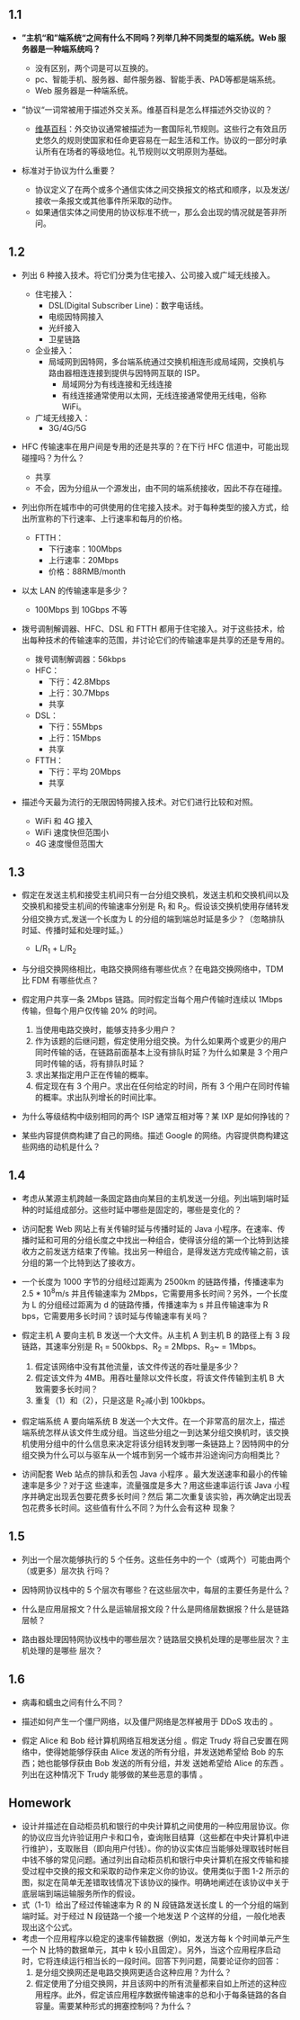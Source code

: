 ## 1.1

- **”主机“和”端系统“之间有什么不同吗？列举几种不同类型的端系统。Web 服务器是一种端系统吗？**
  - 没有区别，两个词是可以互换的。
  - pc、智能手机、服务器、邮件服务器、智能手表、PAD等都是端系统。
  - Web 服务器是一种端系统。

-  ”协议“一词常被用于描述外交关系。维基百科是怎么样描述外交协议的？
   -  [维基百科](https://en.wikipedia.org/wiki/Protocol_(diplomacy))：外交协议通常被描述为一套国际礼节规则。这些行之有效且历史悠久的规则使国家和任命更容易在一起生活和工作。协议的一部分时承认所有在场者的等级地位。礼节规则以文明原则为基础。
-  标准对于协议为什么重要？
   -  协议定义了在两个或多个通信实体之间交换报文的格式和顺序，以及发送/接收一条报文或其他事件所采取的动作。
   -  如果通信实体之间使用的协议标准不统一，那么会出现的情况就是答非所问。
## 1.2

-  列出 6 种接入技术。将它们分类为住宅接入、公司接入或广域无线接入。
   -  住宅接入：
      -  DSL(Digital Subscriber Line)：数字电话线。
      -  电缆因特网接入
      -  光纤接入
      -  卫星链路
   -  企业接入：
      -  局域网到因特网，多台端系统通过交换机相连形成局域网，交换机与路由器相连连接到提供与因特网互联的 ISP。
         -  局域网分为有线连接和无线连接
         -  有线连接通常使用以太网，无线连接通常使用无线电，俗称 WiFi。
   -  广域无线接入：
      -  3G/4G/5G

- HFC 传输速率在用户间是专用的还是共享的？在下行 HFC 信道中，可能出现碰撞吗？为什么？
  - 共享
  - 不会，因为分组从一个源发出，由不同的端系统接收，因此不存在碰撞。

- 列出你所在城市中的可供使用的住宅接入技术。对于每种类型的接入方式，给出所宣称的下行速率、上行速率和每月的价格。
  - FTTH：
    - 下行速率：100Mbps
    - 上行速率：20Mbps
    - 价格：88RMB/month

- 以太 LAN 的传输速率是多少？
  - 100Mbps 到 10Gbps 不等

- 拨号调制解调器、HFC、DSL 和 FTTH 都用于住宅接入。对于这些技术，给出每种技术的传输速率的范围，并讨论它们的传输速率是共享的还是专用的。
  - 拨号调制解调器：56kbps
  - HFC：
    - 下行：42.8Mbps
    - 上行：30.7Mbps
    - 共享
  - DSL：
    - 下行：55Mbps
    - 上行：15Mbps
    - 共享
  - FTTH：
    - 下行：平均 20Mbps
    - 共享

- 描述今天最为流行的无限因特网接入技术。对它们进行比较和对照。
  - WiFi 和 4G 接入
  - WiFi 速度快但范围小
  - 4G 速度慢但范围大

## 1.3

- 假定在发送主机和接受主机间只有一台分组交换机，发送主机和交换机间以及交换机和接受主机间的传输速率分别是 R<sub>1</sub> 和 R<sub>2</sub>。假设该交换机使用存储转发分组交换方式,发送一个长度为 L 的分组的端到端总时延是多少？（忽略排队时延、传播时延和处理时延。）
  - L/R<sub>1</sub> + L/R<sub>2</sub>

- 与分组交换网络相比，电路交换网络有哪些优点？在电路交换网络中，TDM 比 FDM 有哪些优点？

- 假定用户共享一条 2Mbps 链路。同时假定当每个用户传输时连续以 1Mbps 传输，但每个用户仅传输 20% 的时间。
  1. 当使用电路交换时，能够支持多少用户？
  2. 作为该题的后继问题，假定使用分组交换。为什么如果两个或更少的用户同时传输的话，在链路前面基本上没有排队时延？为什么如果是 3 个用户同时传输的话，将有排队时延？
  3. 求出某指定用户正在传输的概率。
  4. 假定现在有 3 个用户。求出在任何给定的时间，所有 3 个用户在同时传输的概率。求出队列增长的时间比率。

- 为什么等级结构中级别相同的两个 ISP 通常互相对等？某 IXP 是如何挣钱的？

- 某些内容提供商构建了自己的网络。描述 Google 的网络。内容提供商构建这些网络的动机是什么？

## 1.4

- 考虑从某源主机跨越一条固定路由向某目的主机发送一分组。列出端到端时延种的时延组成部分。这些时延中哪些是固定的，哪些是变化的？

- 访问配套 Web 网站上有关传输时延与传播时延的 Java 小程序。在速率、传播时延和可用的分组长度之中找出一种组合，使得该分组的第一个比特到达接收方之前发送方结束了传输。找出另一种组合，是得发送方完成传输之前，该分组的第一个比特到达了接收方。

- 一个长度为 1000 字节的分组经过距离为 2500km 的链路传播，传播速率为 2.5 * 10<sup>8</sup>m/s 并且传输速率为 2Mbps，它需要用多长时间？另外，一个长度为 L 的分组经过距离为 d 的链路传播，传播速率为 s 并且传输速率为 R bps，它需要用多长时间？该时延与传输速率有关吗？

- 假定主机 A 要向主机 B 发送一个大文件。从主机 A 到主机 B 的路径上有 3 段链路，其速率分别是 R<sub>1</sub> = 500kbps、R<sub>2</sub> = 2Mbps、R<sub>3</sub>~ = 1Mbps。
  1. 假定该网络中没有其他流量，该文件传送的吞吐量是多少？
  2. 假定该文件为 4MB。用吞吐量除以文件长度，将该文件传输到主机 B 大致需要多长时间？
  3. 重复（1）和（2），只是这是 R<sub>2</sub>减小到 100kbps。

- 假定端系统 A 要向端系统 B 发送一个大文件。在一个非常高的层次上，描述端系统怎样从该文件生成分组。当这些分组之一到达某分组交换机时，该交换机使用分组中的什么信息来决定将该分组转发到哪一条链路上？因特网中的分组交换为什么可以与驱车从一个城市到另一个城市并沿途询问方向相类比？

- 访间配套 Web 站点的排队和丢包 Java 小程序 。最大发送速率和最小的传输速率是多少？对于这
  些速率，流量强度是多大？用这些速率运行该 Java 小程序并确定出现丢包要花费多长时间？然后
  第二次重复该实验，再次确定出现丢包花费多长时间。这些值有什么不同？为什么会有这种
  现象？

## 1.5

- 列出一个层次能够执行的 5 个任务。这些任务中的一个（或两个）可能由两个（或更多）层次执
  行吗？

- 因特网协议栈中的 5 个层次有哪些？在这些层次中，每层的主要任务是什么？

- 什么是应用层报文？什么是运输层报文段？什么是网络层数据报？什么是链路层帧？

- 路由器处理因特网协议栈中的哪些层次？链路层交换机处理的是哪些层次？主机处理的是哪些
  层次？

## 1.6

- 病毒和蠕虫之间有什么不同？

- 描述如何产生一个僵尸网络，以及僵尸网络是怎样被用于 DDoS 攻击的 。

- 假定 Alice 和 Bob 经计算机网络互相发送分组 。假定 Trudy 将自己安置在网络中，使得她能够俘获由
  Alice 发送的所有分组，并发送她希望给 Bob 的东西；她也能够俘获由 Bob 发送的所有分组，并发
  送她希望给 Alice 的东西 。列出在这种情况下 Trudy 能够做的某些恶意的事情 。

## Homework

- 设计并描述在自动柜员机和银行的中央计算机之间使用的一种应用层协议。你的协议应当允许验证用户卡和口令，查询账目结算（这些都在中央计算机中进行维护），支取账目（即向用户付钱）。你的协议实体应当能够处理取钱时帐目中钱不够的常见问题。通过列出自动柜员机和银行中央计算机在报文传输和接受过程中交换的报文和采取的动作来定义你的协议。使用类似于图 1-2 所示的图，拟定在简单无差错取钱情况下该协议的操作。明确地阐述在该协议中关于底层端到端运输服务所作的假设。
- 式（1-1）给出了经过传输速率为 R 的 N 段链路发送长度 L 的一个分组的端到端时延。对于经过 N 段链路一个接一个地发送 P 个这样的分组，一般化地表现出这个公式。
- 考虑一个应用程序以稳定的速率传输数据（例如，发送方每 k 个时间单元产生一个 N 比特的数据单元，其中 k 较小且固定）。另外，当这个应用程序启动时，它将连续运行相当长的一段时间。回答下列问题，简要论证你的回答：
  1. 是分组交换网还是电路交换网更适合这种应用？为什么？
  2. 假定使用了分组交换网，并且该网中的所有流量都来自如上所述的这种应用程序。此外，假定该应用程序数据传输速率的总和小于每条链路的各自容量。需要某种形式的拥塞控制吗？为什么？

